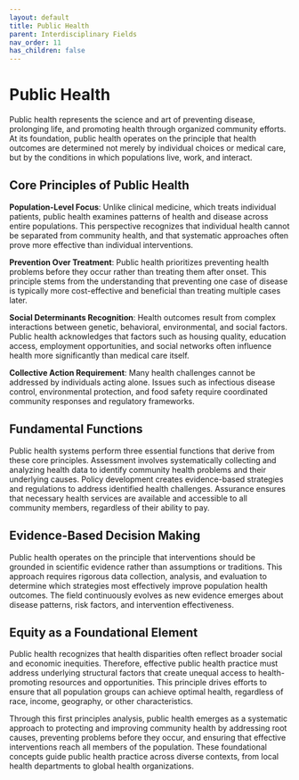 ```yaml
---
layout: default
title: Public Health
parent: Interdisciplinary Fields
nav_order: 11
has_children: false
---
```


# Public Health

Public health represents the science and art of preventing disease, prolonging life, and promoting health through organized community efforts. At its foundation, public health operates on the principle that health outcomes are determined not merely by individual choices or medical care, but by the conditions in which populations live, work, and interact.

## Core Principles of Public Health

**Population-Level Focus**: Unlike clinical medicine, which treats individual patients, public health examines patterns of health and disease across entire populations. This perspective recognizes that individual health cannot be separated from community health, and that systematic approaches often prove more effective than individual interventions.

**Prevention Over Treatment**: Public health prioritizes preventing health problems before they occur rather than treating them after onset. This principle stems from the understanding that preventing one case of disease is typically more cost-effective and beneficial than treating multiple cases later.

**Social Determinants Recognition**: Health outcomes result from complex interactions between genetic, behavioral, environmental, and social factors. Public health acknowledges that factors such as housing quality, education access, employment opportunities, and social networks often influence health more significantly than medical care itself.

**Collective Action Requirement**: Many health challenges cannot be addressed by individuals acting alone. Issues such as infectious disease control, environmental protection, and food safety require coordinated community responses and regulatory frameworks.

## Fundamental Functions

Public health systems perform three essential functions that derive from these core principles. Assessment involves systematically collecting and analyzing health data to identify community health problems and their underlying causes. Policy development creates evidence-based strategies and regulations to address identified health challenges. Assurance ensures that necessary health services are available and accessible to all community members, regardless of their ability to pay.

## Evidence-Based Decision Making

Public health operates on the principle that interventions should be grounded in scientific evidence rather than assumptions or traditions. This approach requires rigorous data collection, analysis, and evaluation to determine which strategies most effectively improve population health outcomes. The field continuously evolves as new evidence emerges about disease patterns, risk factors, and intervention effectiveness.

## Equity as a Foundational Element

Public health recognizes that health disparities often reflect broader social and economic inequities. Therefore, effective public health practice must address underlying structural factors that create unequal access to health-promoting resources and opportunities. This principle drives efforts to ensure that all population groups can achieve optimal health, regardless of race, income, geography, or other characteristics.

Through this first principles analysis, public health emerges as a systematic approach to protecting and improving community health by addressing root causes, preventing problems before they occur, and ensuring that effective interventions reach all members of the population. These foundational concepts guide public health practice across diverse contexts, from local health departments to global health organizations.
